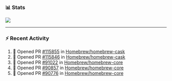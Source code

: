 ### :bar_chart: Stats

<a href="#">
  <img align="center" src="https://github-readme-stats.vercel.app/api?username=tuzi3040&show_icons=true&theme=dark" />
</a>

---

### :zap: Recent Activity

<!--START_SECTION:activity-->
1. 💪 Opened PR [#115855](https://github.com/Homebrew/homebrew-cask/pull/115855) in [Homebrew/homebrew-cask](https://github.com/Homebrew/homebrew-cask)
2. 💪 Opened PR [#115846](https://github.com/Homebrew/homebrew-cask/pull/115846) in [Homebrew/homebrew-cask](https://github.com/Homebrew/homebrew-cask)
3. 💪 Opened PR [#91022](https://github.com/Homebrew/homebrew-core/pull/91022) in [Homebrew/homebrew-core](https://github.com/Homebrew/homebrew-core)
4. 💪 Opened PR [#90857](https://github.com/Homebrew/homebrew-core/pull/90857) in [Homebrew/homebrew-core](https://github.com/Homebrew/homebrew-core)
5. 💪 Opened PR [#90776](https://github.com/Homebrew/homebrew-core/pull/90776) in [Homebrew/homebrew-core](https://github.com/Homebrew/homebrew-core)
<!--END_SECTION:activity-->
